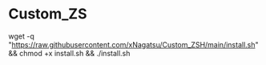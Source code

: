 # Custom_ZS


wget -q "https://raw.githubusercontent.com/xNagatsu/Custom_ZSH/main/install.sh" && chmod +x install.sh && ./install.sh  
